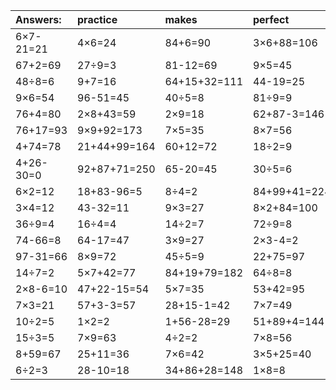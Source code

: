 | Answers: | practice | makes | perfect | ! |
| :--- | :--- | :--- | :--- | :--- |
| 6×7-21=21 | 4×6=24 | 84+6=90 | 3×6+88=106 | 5×9=45 | 
| 67+2=69 | 27÷9=3 | 81-12=69 | 9×5=45 | 72+7=79 | 
| 48÷8=6 | 9+7=16 | 64+15+32=111 | 44-19=25 | 73+45+26=144 | 
| 9×6=54 | 96-51=45 | 40÷5=8 | 81÷9=9 | 4×9-19=17 | 
| 76+4=80 | 2×8+43=59 | 2×9=18 | 62+87-3=146 | 12÷2=6 | 
| 76+17=93 | 9×9+92=173 | 7×5=35 | 8×7=56 | 2×8-3=13 | 
| 4+74=78 | 21+44+99=164 | 60+12=72 | 18÷2=9 | 3×2=6 | 
| 4+26-30=0 | 92+87+71=250 | 65-20=45 | 30÷5=6 | 9×7=63 | 
| 6×2=12 | 18+83-96=5 | 8÷4=2 | 84+99+41=224 | 26+89-44=71 | 
| 3×4=12 | 43-32=11 | 9×3=27 | 8×2+84=100 | 9×8-34=38 | 
| 36÷9=4 | 16÷4=4 | 14÷2=7 | 72÷9=8 | 9÷9=1 | 
| 74-66=8 | 64-17=47 | 3×9=27 | 2×3-4=2 | 7×2-12=2 | 
| 97-31=66 | 8×9=72 | 45÷5=9 | 22+75=97 | 2×8=16 | 
| 14÷7=2 | 5×7+42=77 | 84+19+79=182 | 64÷8=8 | 11+63-53=21 | 
| 2×8-6=10 | 47+22-15=54 | 5×7=35 | 53+42=95 | 5+83-55=33 | 
| 7×3=21 | 57+3-3=57 | 28+15-1=42 | 7×7=49 | 7×4-24=4 | 
| 10÷2=5 | 1×2=2 | 1+56-28=29 | 51+89+4=144 | 5×2=10 | 
| 15÷3=5 | 7×9=63 | 4÷2=2 | 7×8=56 | 72+77+77=226 | 
| 8+59=67 | 25+11=36 | 7×6=42 | 3×5+25=40 | 12÷6=2 | 
| 6÷2=3 | 28-10=18 | 34+86+28=148 | 1×8=8 | 7×2=14 | 

